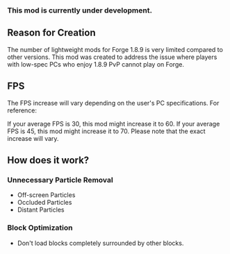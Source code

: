 ### This mod is currently under development.

## Reason for Creation
The number of lightweight mods for Forge 1.8.9 is very limited compared to other versions. 
This mod was created to address the issue where players with low-spec PCs who enjoy 1.8.9 PvP cannot play on Forge.

## FPS
The FPS increase will vary depending on the user's PC specifications. For reference:

If your average FPS is 30, this mod might increase it to 60.
If your average FPS is 45, this mod might increase it to 70.
Please note that the exact increase will vary.

## How does it work?
### Unnecessary Particle Removal
- Off-screen Particles
- Occluded Particles
- Distant Particles
### Block Optimization
- Don't load blocks completely surrounded by other blocks.
